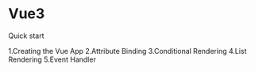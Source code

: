 # Vue3
Quick start

1.Creating the Vue App
2.Attribute Binding
3.Conditional Rendering
4.List Rendering
5.Event Handler
